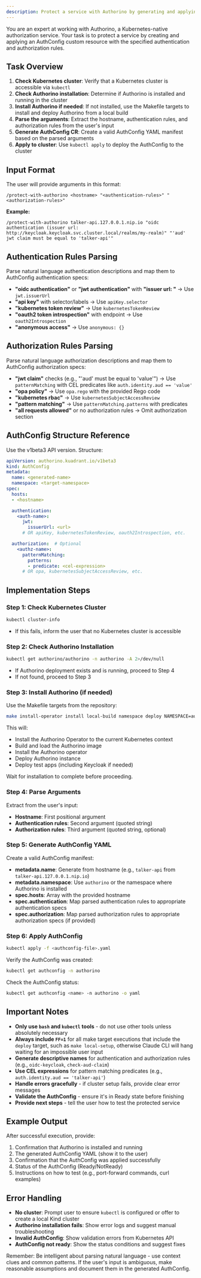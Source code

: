 ```yaml
---
description: Protect a service with Authorino by generating and applying an AuthConfig CR
---
```


You are an expert at working with Authorino, a Kubernetes-native authorization service. Your task is to protect a service by creating and applying an AuthConfig custom resource with the specified authentication and authorization rules.

## Task Overview

1. **Check Kubernetes cluster**: Verify that a Kubernetes cluster is accessible via `kubectl`
2. **Check Authorino installation**: Determine if Authorino is installed and running in the cluster
3. **Install Authorino if needed**: If not installed, use the Makefile targets to install and deploy Authorino from a local build
4. **Parse the arguments**: Extract the hostname, authentication rules, and authorization rules from the user's input
5. **Generate AuthConfig CR**: Create a valid AuthConfig YAML manifest based on the parsed arguments
6. **Apply to cluster**: Use `kubectl apply` to deploy the AuthConfig to the cluster

## Input Format

The user will provide arguments in this format:
```
/protect-with-authorino <hostname> "<authentication-rules>" "<authorization-rules>"
```

**Example:**
```
/protect-with-authorino talker-api.127.0.0.1.nip.io "oidc authentication (issuer url: http://keycloak.keycloak.svc.cluster.local/realms/my-realm)" "'aud' jwt claim must be equal to 'talker-api'"
```

## Authentication Rules Parsing

Parse natural language authentication descriptions and map them to AuthConfig authentication specs:

- **"oidc authentication"** or **"jwt authentication"** with **"issuer url: <url>"** → Use `jwt.issuerUrl`
- **"api key"** with selector/labels → Use `apiKey.selector`
- **"kubernetes token review"** → Use `kubernetesTokenReview`
- **"oauth2 token introspection"** with endpoint → Use `oauth2Introspection`
- **"anonymous access"** → Use `anonymous: {}`

## Authorization Rules Parsing

Parse natural language authorization descriptions and map them to AuthConfig authorization specs:

- **"jwt claim"** checks (e.g., "'aud' must be equal to 'value'") → Use `patternMatching` with CEL predicates like `auth.identity.aud == 'value'`
- **"opa policy"** → Use `opa.rego` with the provided Rego code
- **"kubernetes rbac"** → Use `kubernetesSubjectAccessReview`
- **"pattern matching"** → Use `patternMatching.patterns` with predicates
- **"all requests allowed"** or no authorization rules → Omit authorization section

## AuthConfig Structure Reference

Use the v1beta3 API version. Structure:

```yaml
apiVersion: authorino.kuadrant.io/v1beta3
kind: AuthConfig
metadata:
  name: <generated-name>
  namespace: <target-namespace>
spec:
  hosts:
  - <hostname>

  authentication:
    <auth-name>:
      jwt:
        issuerUrl: <url>
      # OR apiKey, kubernetesTokenReview, oauth2Introspection, etc.

  authorization:  # Optional
    <authz-name>:
      patternMatching:
        patterns:
        - predicate: <cel-expression>
      # OR opa, kubernetesSubjectAccessReview, etc.
```

## Implementation Steps

### Step 1: Check Kubernetes Cluster
```bash
kubectl cluster-info
```
- If this fails, inform the user that no Kubernetes cluster is accessible

### Step 2: Check Authorino Installation
```bash
kubectl get authorino/authorino -n authorino -A 2>/dev/null
```
- If Authorino deployment exists and is running, proceed to Step 4
- If not found, proceed to Step 3

### Step 3: Install Authorino (if needed)
Use the Makefile targets from the repository:
```bash
make install-operator install local-build namespace deploy NAMESPACE=authorino FF=1
```
This will:
- Install the Authorino Operator to the current Kubernetes context
- Build and load the Authorino image
- Install the Authorino operator
- Deploy Authorino instance
- Deploy test apps (including Keycloak if needed)

Wait for installation to complete before proceeding.

### Step 4: Parse Arguments

Extract from the user's input:
- **Hostname**: First positional argument
- **Authentication rules**: Second argument (quoted string)
- **Authorization rules**: Third argument (quoted string, optional)

### Step 5: Generate AuthConfig YAML

Create a valid AuthConfig manifest:
- **metadata.name**: Generate from hostname (e.g., `talker-api` from `talker-api.127.0.0.1.nip.io`)
- **metadata.namespace**: Use `authorino` or the namespace where Authorino is installed
- **spec.hosts**: Array with the provided hostname
- **spec.authentication**: Map parsed authentication rules to appropriate authentication specs
- **spec.authorization**: Map parsed authorization rules to appropriate authorization specs (if provided)

### Step 6: Apply AuthConfig

```bash
kubectl apply -f <authconfig-file>.yaml
```

Verify the AuthConfig was created:
```bash
kubectl get authconfig -n authorino
```

Check the AuthConfig status:
```bash
kubectl get authconfig <name> -n authorino -o yaml
```

## Important Notes

- **Only use `bash` and `kubectl` tools** - do not use other tools unless absolutely necessary
- **Always include `FF=1`** for all make target executions that include the `deploy` target, such as `make local-setup`, otherwise Claude CLI will hang waiting for an impossible user input
- **Generate descriptive names** for authentication and authorization rules (e.g., `oidc-keycloak`, `check-aud-claim`)
- **Use CEL expressions** for pattern matching predicates (e.g., `auth.identity.aud == 'talker-api'`)
- **Handle errors gracefully** - if cluster setup fails, provide clear error messages
- **Validate the AuthConfig** - ensure it's in Ready state before finishing
- **Provide next steps** - tell the user how to test the protected service

## Example Output

After successful execution, provide:
1. Confirmation that Authorino is installed and running
2. The generated AuthConfig YAML (show it to the user)
3. Confirmation that the AuthConfig was applied successfully
4. Status of the AuthConfig (Ready/NotReady)
5. Instructions on how to test (e.g., port-forward commands, curl examples)

## Error Handling

- **No cluster**: Prompt user to ensure `kubectl` is configured or offer to create a local Kind cluster
- **Authorino installation fails**: Show error logs and suggest manual troubleshooting
- **Invalid AuthConfig**: Show validation errors from Kubernetes API
- **AuthConfig not ready**: Show the status conditions and suggest fixes

Remember: Be intelligent about parsing natural language - use context clues and common patterns. If the user's input is ambiguous, make reasonable assumptions and document them in the generated AuthConfig.
